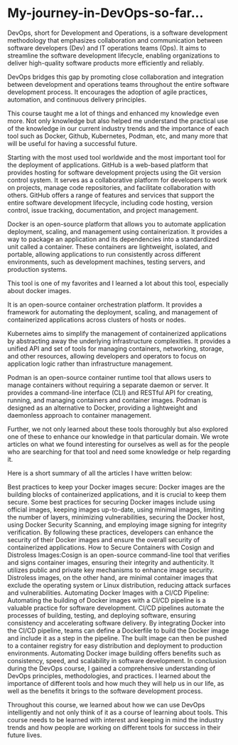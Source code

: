# My-journey-in-DevOps-so-far...
DevOps, short for Development and Operations, is a software development methodology that emphasizes collaboration and communication between software developers (Dev) and IT operations teams (Ops). It aims to streamline the software development lifecycle, enabling organizations to deliver high-quality software products more efficiently and reliably.

DevOps bridges this gap by promoting close collaboration and integration between development and operations teams throughout the entire software development process. It encourages the adoption of agile practices, automation, and continuous delivery principles.

This course taught me a lot of things and enhanced my knowledge even more. Not only knowledge but also helped me understand the practical use of the knowledge in our current industry trends and the importance of each tool such as Docker, Github, Kubernetes, Podman, etc, and many more that will be useful for having a successful future.


Starting with the most used tool worldwide and the most important tool for the deployment of applications. GitHub is a web-based platform that provides hosting for software development projects using the Git version control system. It serves as a collaborative platform for developers to work on projects, manage code repositories, and facilitate collaboration with others. GitHub offers a range of features and services that support the entire software development lifecycle, including code hosting, version control, issue tracking, documentation, and project management.


Docker is an open-source platform that allows you to automate application deployment, scaling, and management using containerization. It provides a way to package an application and its dependencies into a standardized unit called a container. These containers are lightweight, isolated, and portable, allowing applications to run consistently across different environments, such as development machines, testing servers, and production systems.

This tool is one of my favorites and I learned a lot about this tool, especially about docker images.


It is an open-source container orchestration platform. It provides a framework for automating the deployment, scaling, and management of containerized applications across clusters of hosts or nodes.

Kubernetes aims to simplify the management of containerized applications by abstracting away the underlying infrastructure complexities. It provides a unified API and set of tools for managing containers, networking, storage, and other resources, allowing developers and operators to focus on application logic rather than infrastructure management.


Podman is an open-source container runtime tool that allows users to manage containers without requiring a separate daemon or server. It provides a command-line interface (CLI) and RESTful API for creating, running, and managing containers and container images. Podman is designed as an alternative to Docker, providing a lightweight and daemonless approach to container management.

Further, we not only learned about these tools thoroughly but also explored one of these to enhance our knowledge in that particular domain. We wrote articles on what we found interesting for ourselves as well as for the people who are searching for that tool and need some knowledge or help regarding it.

Here is a short summary of all the articles I have written below:

Best practices to keep your Docker images secure: Docker images are the building blocks of containerized applications, and it is crucial to keep them secure. Some best practices for securing Docker images include using official images, keeping images up-to-date, using minimal images, limiting the number of layers, minimizing vulnerabilities, securing the Docker host, using Docker Security Scanning, and employing image signing for integrity verification. By following these practices, developers can enhance the security of their Docker images and ensure the overall security of containerized applications.
How to Secure Containers with Cosign and Distroless Images:Cosign is an open-source command-line tool that verifies and signs container images, ensuring their integrity and authenticity. It utilizes public and private key mechanisms to enhance image security. Distroless images, on the other hand, are minimal container images that exclude the operating system or Linux distribution, reducing attack surfaces and vulnerabilities.
Automating Docker Images with a CI/CD Pipeline: Automating the building of Docker images with a CI/CD pipeline is a valuable practice for software development. CI/CD pipelines automate the processes of building, testing, and deploying software, ensuring consistency and accelerating software delivery. By integrating Docker into the CI/CD pipeline, teams can define a Dockerfile to build the Docker image and include it as a step in the pipeline. The built image can then be pushed to a container registry for easy distribution and deployment to production environments. Automating Docker image building offers benefits such as consistency, speed, and scalability in software development.
In conclusion during the DevOps course, I gained a comprehensive understanding of DevOps principles, methodologies, and practices. I learned about the importance of different tools and how much they will help us in our life, as well as the benefits it brings to the software development process.

Throughout this course, we learned about how we can use DevOps intelligently and not only think of it as a course of learning about tools. This course needs to be learned with interest and keeping in mind the industry trends and how people are working on different tools for success in their future lives.

